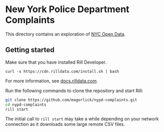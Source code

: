 # New York Police Department Complaints

This directory contains an exploration of [NYC Open Data](https://zenodo.org/record/3902827#.Y5Sji-zMI0Q). 

## Getting started
Make sure that you have installed Rill Developer.

```
curl -s https://cdn.rilldata.com/install.sh | bash

```
For more information, see [docs.rilldata.com](https://docs.rilldata.com).


Run the following commands to clone the repository and start Rill:

```bash
git clone https://github.com/magorlick/nypd-complaints.git
cd nypd-complaints
rill start
```

The initial call to `rill start` may take a while depending on your network connection as it downloads some large remote CSV files.


